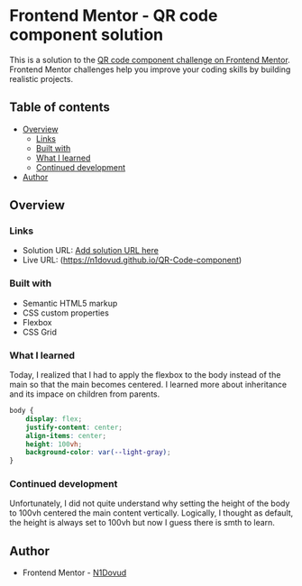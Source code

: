 # Frontend Mentor - QR code component solution

This is a solution to the [QR code component challenge on Frontend Mentor](https://www.frontendmentor.io/challenges/qr-code-component-iux_sIO_H). Frontend Mentor challenges help you improve your coding skills by building realistic projects. 

## Table of contents

- [Overview](#overview)
  - [Links](#links)
  - [Built with](#built-with)
  - [What I learned](#what-i-learned)
  - [Continued development](#continued-development)
- [Author](#author)

## Overview

### Links

- Solution URL: [Add solution URL here](https://github.com/N1Dovud/QR-Code-component)
- Live URL: (https://n1dovud.github.io/QR-Code-component)


### Built with

- Semantic HTML5 markup
- CSS custom properties
- Flexbox
- CSS Grid

### What I learned

Today, I realized that I had to apply the flexbox to the body instead of the main so that the main becomes centered. I learned more about inheritance and its impace on children from parents.

```css
body {
    display: flex;
    justify-content: center;
    align-items: center;
    height: 100vh;
    background-color: var(--light-gray);
}
```
### Continued development

Unfortunately, I did not quite understand why setting the height of the body to 100vh centered the main content vertically. Logically, I thought as default, the height is always set to 100vh but now I guess there is smth to learn.

## Author

- Frontend Mentor - [N1Dovud](https://www.frontendmentor.io/profile/N1Dovud)
